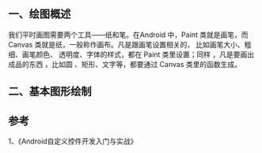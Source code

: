 ## 一、绘图概述

我们平时画图需要两个工具——纸和笔。在Android 中，Paint 类就是画笔，而 Canvas 类就是纸，一般称作画布。凡是跟画笔设置相关的， 比如画笔大小、粗细、画笔颜色、 透明度、字体的样式，都在 Paint 类里设置；同样 ，凡是要画出成品的东西 ，比如圆 、矩形、文字等，都要通过 Canvas 类里的函数生成。

## 二、基本图形绘制



## 参考

1、《Android自定义控件开发入门与实战》